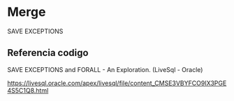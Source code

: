 # Merge


SAVE EXCEPTIONS


## Referencia codigo

SAVE EXCEPTIONS and FORALL - An Exploration. (LiveSql - Oracle)

https://livesql.oracle.com/apex/livesql/file/content_CMSE3VBYFCO9IX3PGE4S5C1Q8.html
